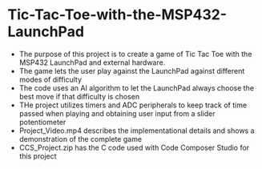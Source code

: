 # Tic-Tac-Toe-with-the-MSP432-LaunchPad

- The purpose of this project is to create a game of Tic Tac Toe with the MSP432 LaunchPad and external hardware. 
- The game lets the user play against the LaunchPad against different modes of difficulty
- The code uses an AI algorithm to let the LaunchPad always choose the best move if that difficulty is chosen
- THe project utilizes timers and ADC peripherals to keep track of time passed when playing and obtaining user input from a slider potentiometer
- Project_Video.mp4 describes the implementational details and shows a demonstration of the complete game
- CCS_Project.zip has the C code used with Code Composer Studio for this project

